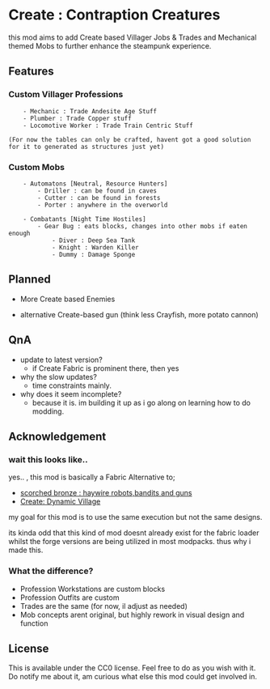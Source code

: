 # Create : Contraption Creatures

this mod aims to add Create based Villager Jobs & Trades and Mechanical themed Mobs to further enhance the steampunk experience.

## Features

### Custom Villager Professions
```
    - Mechanic : Trade Andesite Age Stuff
    - Plumber : Trade Copper stuff
    - Locomotive Worker : Trade Train Centric Stuff

(For now the tables can only be crafted, havent got a good solution for it to generated as structures just yet)
```
### Custom Mobs
```
    - Automatons [Neutral, Resource Hunters]
        - Driller : can be found in caves
        - Cutter : can be found in forests
        - Porter : anywhere in the overworld

    - Combatants [Night Time Hostiles]
        - Gear Bug : eats blocks, changes into other mobs if eaten enough
            - Diver : Deep Sea Tank
            - Knight : Warden Killer
            - Dummy : Damage Sponge
```

## Planned

- More Create based Enemies

- alternative Create-based gun (think less Crayfish, more potato cannon)

## QnA

- update to latest version?
  - if Create Fabric is prominent there, then yes
- why the slow updates?
  - time constraints mainly.
- why does it seem incomplete?
  - because it is. im building it up as i go along on learning how to do modding.


## Acknowledgement

### wait this looks like..
yes.. , this mod is basically a Fabric Alternative to;
- [scorched bronze : haywire robots,bandits and guns](https://legacy.curseforge.com/minecraft/mc-mods/haywire-robots-bandits-and-guns-a-scorched-bronze)
- [Create: Dynamic Village](https://github.com/aesefficio/DynamicVillageMod/tree/1.19.2)


my goal for this mod is to use the same execution but not the same designs.

its kinda odd that this kind of mod doesnt already exist for the fabric loader whilst the forge versions are being utilized in most modpacks. thus why i made this.

### What the difference?

- Profession Workstations are custom blocks
- Profession Outfits are custom
- Trades are the same (for now, il adjust as needed)
- Mob concepts arent original, but highly rework in visual design and function

## License

This is available under the CC0 license.
Feel free to do as you wish with it. Do notify me about it, am curious what else this mod could get involved in.
